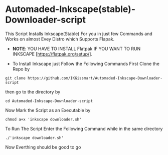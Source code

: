 # Automaded-Inkscape(stable)-Downloader-script
This Script Installs Inkscape(Stable) For you in just few Commands and Works on almost Evey Distro which Supports Flapak.

- **NOTE**: YOU HAVE TO INSTALL Flatpak IF YOU WANT TO RUN INKSCAPE [https://flatpak.org/setup/]. 

- To Install Inkscape just Follow the Following Commands 
First Clone the Repo by 
```
git clone https://github.com/IKGissmart/Automaded-Inkscape-Downloader-script
``` 
then go to the directory by 
```
cd Automaded-Inkscape-Downloader-script
```
Now Mark the Script as an Executable by 
```
chmod a+x 'inkscape downloader.sh'
``` 
To Run The Script Enter the Following Command while in the same directory 
```
./'inkscape downloader.sh'
```
Now Everthing should be good to go

